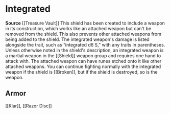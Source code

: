 ﻿---
id: '481'
name: Integrated
rarity: Common
source: '[[DATABASE/source/Treasure Vault|Treasure Vault]]'
trait:
- Integrated
type: Trait

---
# Integrated

**Source** [[Treasure Vault]] 
This shield has been created to include a weapon in its construction, which works like an attached weapon but can't be removed from the shield. This also prevents other attached weapons from being added to the shield. The integrated weapon's damage is listed alongside the trait, such as “integrated d6 S,” with any traits in parentheses. Unless otherwise noted in the shield's description, an integrated weapon is a martial weapon in the [[Shield]] weapon group and requires one hand to attack with. The attached weapon can have runes etched onto it like other attached weapons. You can continue fighting normally with the integrated weapon if the shield is [[Broken]], but if the shield is destroyed, so is the weapon.

## Armor

[[Klar]], [[Razor Disc]]